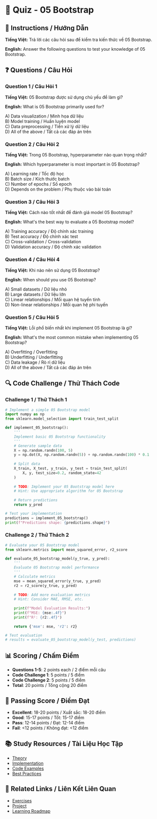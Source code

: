 # 🧠 Quiz - 05 Bootstrap

## 📝 Instructions / Hướng Dẫn

**Tiếng Việt:** Trả lời các câu hỏi sau để kiểm tra kiến thức về 05 Bootstrap.

**English:** Answer the following questions to test your knowledge of 05 Bootstrap.

## ❓ Questions / Câu Hỏi

### Question 1 / Câu Hỏi 1
**Tiếng Việt:** 05 Bootstrap được sử dụng chủ yếu để làm gì?

**English:** What is 05 Bootstrap primarily used for?

A) Data visualization / Minh họa dữ liệu  
B) Model training / Huấn luyện model  
C) Data preprocessing / Tiền xử lý dữ liệu  
D) All of the above / Tất cả các đáp án trên

### Question 2 / Câu Hỏi 2
**Tiếng Việt:** Trong 05 Bootstrap, hyperparameter nào quan trọng nhất?

**English:** Which hyperparameter is most important in 05 Bootstrap?

A) Learning rate / Tốc độ học  
B) Batch size / Kích thước batch  
C) Number of epochs / Số epoch  
D) Depends on the problem / Phụ thuộc vào bài toán

### Question 3 / Câu Hỏi 3
**Tiếng Việt:** Cách nào tốt nhất để đánh giá model 05 Bootstrap?

**English:** What's the best way to evaluate a 05 Bootstrap model?

A) Training accuracy / Độ chính xác training  
B) Test accuracy / Độ chính xác test  
C) Cross-validation / Cross-validation  
D) Validation accuracy / Độ chính xác validation

### Question 4 / Câu Hỏi 4
**Tiếng Việt:** Khi nào nên sử dụng 05 Bootstrap?

**English:** When should you use 05 Bootstrap?

A) Small datasets / Dữ liệu nhỏ  
B) Large datasets / Dữ liệu lớn  
C) Linear relationships / Mối quan hệ tuyến tính  
D) Non-linear relationships / Mối quan hệ phi tuyến

### Question 5 / Câu Hỏi 5
**Tiếng Việt:** Lỗi phổ biến nhất khi implement 05 Bootstrap là gì?

**English:** What's the most common mistake when implementing 05 Bootstrap?

A) Overfitting / Overfitting  
B) Underfitting / Underfitting  
C) Data leakage / Rò rỉ dữ liệu  
D) All of the above / Tất cả các đáp án trên

## 🔍 Code Challenge / Thử Thách Code

### Challenge 1 / Thử Thách 1
```python
# Implement a simple 05 Bootstrap model
import numpy as np
from sklearn.model_selection import train_test_split

def implement_05_bootstrap():
    '''
    Implement basic 05 Bootstrap functionality
    '''
    # Generate sample data
    X = np.random.randn(100, 5)
    y = np.dot(X, np.random.randn(5)) + np.random.randn(100) * 0.1
    
    # Split data
    X_train, X_test, y_train, y_test = train_test_split(
        X, y, test_size=0.2, random_state=42
    )
    
    # TODO: Implement your 05 Bootstrap model here
    # Hint: Use appropriate algorithm for 05 Bootstrap
    
    # Return predictions
    return y_pred

# Test your implementation
predictions = implement_05_bootstrap()
print(f"Predictions shape: {predictions.shape}")
```

### Challenge 2 / Thử Thách 2
```python
# Evaluate your 05 Bootstrap model
from sklearn.metrics import mean_squared_error, r2_score

def evaluate_05_bootstrap_model(y_true, y_pred):
    '''
    Evaluate 05 Bootstrap model performance
    '''
    # Calculate metrics
    mse = mean_squared_error(y_true, y_pred)
    r2 = r2_score(y_true, y_pred)
    
    # TODO: Add more evaluation metrics
    # Hint: Consider MAE, RMSE, etc.
    
    print(f"Model Evaluation Results:")
    print(f"MSE: {mse:.4f}")
    print(f"R²: {r2:.4f}")
    
    return {'mse': mse, 'r2': r2}

# Test evaluation
# results = evaluate_05_bootstrap_model(y_test, predictions)
```

## 📊 Scoring / Chấm Điểm

- **Questions 1-5**: 2 points each / 2 điểm mỗi câu
- **Code Challenge 1**: 5 points / 5 điểm
- **Code Challenge 2**: 5 points / 5 điểm
- **Total**: 20 points / Tổng cộng 20 điểm

## 🎯 Passing Score / Điểm Đạt

- **Excellent**: 18-20 points / Xuất sắc: 18-20 điểm
- **Good**: 15-17 points / Tốt: 15-17 điểm  
- **Pass**: 12-14 points / Đạt: 12-14 điểm
- **Fail**: <12 points / Không đạt: <12 điểm

## 📚 Study Resources / Tài Liệu Học Tập

- [Theory](./THEORY_05_bootstrap.md)
- [Implementation](./IMPLEMENTATION_05_bootstrap.md)
- [Code Examples](./CODE_EXAMPLES_05_bootstrap.md)
- [Best Practices](./BEST_PRACTICES_05_bootstrap.md)

## 🔗 Related Links / Liên Kết Liên Quan

- [Exercises](./EXERCISES_05_bootstrap.md)
- [Project](./PROJECT_05_bootstrap.md)
- [Learning Roadmap](./LEARNING_ROADMAP_05_bootstrap.md)
